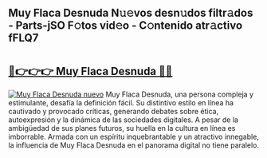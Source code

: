 ## Muy Flaca Desnuda N𝚞𝚎vos desn𝚞dos filtr𝚊dos - Parts-jSO F𝚘tos vid𝚎o - C𝚘ntenido atr𝚊ctivo fFLQ7

# <h2><a href="http://mb1dkb.tromn.icu/?c=Muy+Flaca+Desnuda">🔗👉👉👉 Muy Flaca Desnuda 🔗🔗</a></h2>

[![Muy Flaca Desnuda nuevo](https://i.imgur.com/pEAQMta.gif)](http://mb1dkb.tromn.icu/?c=Muy+Flaca+Desnuda)
Muy Flaca Desnuda, una persona compleja y estimulante, desafía la definición fácil. Su distintivo estilo en línea ha cautivado y provocado críticas, generando debates sobre ética, autoexpresión y la dinámica de las sociedades digitales. A pesar de la ambigüedad de sus planes futuros, su huella en la cultura en línea es imborrable. Armada con un espíritu inquebrantable y un atractivo innegable, la influencia de Muy Flaca Desnuda en el panorama digital no tiene paralelo.
